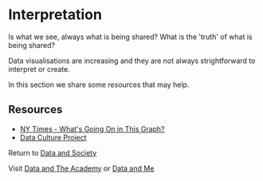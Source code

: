 # Interpretation

Is what we see, always what is being shared? What is the 'truth' of what is being shared?

Data visualisations are increasing and they are not always strightforward to interpret or create.

In this section we share some resources that may help.

## Resources

* [NY Times - What's Going On in This Graph?](https://www.nytimes.com/column/whats-going-on-in-this-graph)
* [Data Culture Project](https://databasic.io/en/culture/)


Return to [Data and Society](/society/index.html)

Visit [Data and The Academy](/academy/index.html) or [Data and Me](/me/index.html)
